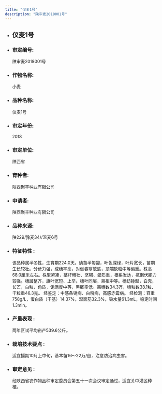 ```yaml
---
title: "仪麦1号"
description: "陕审麦2018001号"
---
```

* ## 仪麦1号
* ###  审定编号:  
   陕审麦2018001号

*  ### 作物名称:  
   小麦

*   ###  品种名称: 
    仪麦1号

*   ### 审定年份: 
    2018

*   ### 审定单位:  
    陕西省

*   ### 育种者:  
    陕西聚丰种业有限公司

*   ### 申请者:  
    陕西聚丰种业有限公司

*   ### 品种来源:  
    陕229/豫麦34//温麦6号

*   ### 特征特性 : 
    该品种属半冬性，生育期224.0天。幼苗半匍匐，叶色深绿，叶片宽长，苗期生长较壮。分蘖力强，成穗率高，对倒春寒敏感，顶端缺粒中等偏重。株高68.0厘米左右。株型紧凑，茎杆粗壮、坚韧、蜡质重，根系发达，抗倒伏能力较强。穗层整齐，旗叶宽短、上举，穗叶同层，熟相中等。穗纺锤型，白壳，长芒，白粒，角质，饱满度中等，黑胚率低。亩穗数34.3万，穗粒数38.1粒、千粒重46.3克。
经鉴定：中感条锈病、白粉病，高感赤霉病。
经检测：容重758g/L，蛋白质（干基）14.37%，湿面筋32.3%，吸水量61.3mL，稳定时间1.3min。

*   ### 产量表现 : 
    两年区试平均亩产539.6公斤。

*   ### 栽培技术要点 : 
    适宜播期10月上中旬，基本苗16～22万/亩，注意防治病虫害。

*   ### 审定意见 : 
    经陕西省农作物品种审定委员会第五十一次会议审定通过，适宜关中灌区种植。

